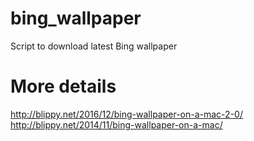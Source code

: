 bing_wallpaper
==============

Script to download latest Bing wallpaper

More details
========
http://blippy.net/2016/12/bing-wallpaper-on-a-mac-2-0/
http://blippy.net/2014/11/bing-wallpaper-on-a-mac/
